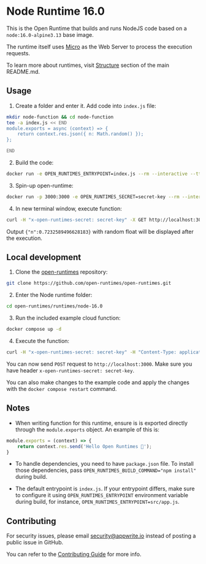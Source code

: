 # Node Runtime 16.0

This is the Open Runtime that builds and runs NodeJS code based on a `node:16.0-alpine3.13` base image. 

The runtime itself uses [Micro](https://github.com/vercel/micro) as the Web Server to process the execution requests.

To learn more about runtimes, visit [Structure](https://github.com/open-runtimes/open-runtimes#structure) section of the main README.md.

## Usage

1. Create a folder and enter it. Add code into `index.js` file:

```bash
mkdir node-function && cd node-function
tee -a index.js << END
module.exports = async (context) => {
    return context.res.json({ n: Math.random() });
};

END

```

2. Build the code:

```bash
docker run -e OPEN_RUNTIMES_ENTRYPOINT=index.js --rm --interactive --tty --volume $PWD:/mnt/code openruntimes/node:v3-16.0 sh helpers/build.sh
```

3. Spin-up open-runtime:

```bash
docker run -p 3000:3000 -e OPEN_RUNTIMES_SECRET=secret-key --rm --interactive --tty --volume $PWD/code.tar.gz:/mnt/code/code.tar.gz:ro openruntimes/node:v3-16.0 sh helpers/start.sh "pm2 start src/server.js --no-daemon"
```

4. In new terminal window, execute function:

```bash
curl -H "x-open-runtimes-secret: secret-key" -X GET http://localhost:3000/
```

Output `{"n":0.7232589496628183}` with random float will be displayed after the execution.

## Local development

1. Clone the [open-runtimes](https://github.com/open-runtimes/open-runtimes) repository:

```bash
git clone https://github.com/open-runtimes/open-runtimes.git
```

2. Enter the Node runtime folder:

```bash
cd open-runtimes/runtimes/node-16.0
```

3. Run the included example cloud function:

```bash
docker compose up -d
```

4. Execute the function:

```bash
curl -H "x-open-runtimes-secret: secret-key" -H "Content-Type: application/json" -X POST http://localhost:3000/ -d '{"id": "4"}'
```

You can now send `POST` request to `http://localhost:3000`. Make sure you have header `x-open-runtimes-secret: secret-key`.

You can also make changes to the example code and apply the changes with the `docker compose restart` command.

## Notes

- When writing function for this runtime, ensure is is exported directly through the `module.exports` object. An example of this is:

```js
module.exports = (context) => {
    return context.res.send('Hello Open Runtimes 👋');
}
```

- To handle dependencies, you need to have `package.json` file. To install those dependencies, pass `OPEN_RUNTIMES_BUILD_COMMAND="npm install"` during build.

- The default entrypoint is `index.js`. If your entrypoint differs, make sure to configure it using `OPEN_RUNTIMES_ENTRYPOINT` environment variable during build, for instance, `OPEN_RUNTIMES_ENTRYPOINT=src/app.js`.

## Contributing

For security issues, please email security@appwrite.io instead of posting a public issue in GitHub.

You can refer to the [Contributing Guide](https://github.com/open-runtimes/open-runtimes/blob/main/CONTRIBUTING.md) for more info.
